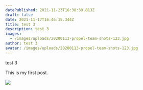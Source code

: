 ```yaml
---
datePublished: 2021-11-23T16:38:39.813Z
draft: false
date: 2021-11-17T16:46:15.344Z
title: test 3
description: test 3
images:
  - /images/uploads/20200113-propel-team-shots-123.jpg
author: test 3
avatar: /images/uploads/20200113-propel-team-shots-123.jpg
---
```

test 3

This is my first post.

![](/images/uploads/20200113-propel-team-shots-123.jpg)